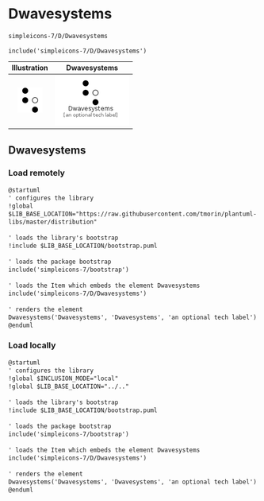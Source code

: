 # Dwavesystems


```text
simpleicons-7/D/Dwavesystems
```

```text
include('simpleicons-7/D/Dwavesystems')
```



| Illustration | Dwavesystems |
| :---: | :---: |
| ![illustration for Illustration](../../simpleicons-7/D/Dwavesystems.png) | ![illustration for Dwavesystems](../../simpleicons-7/D/Dwavesystems.Local.png) |




## Dwavesystems

### Load remotely
```plantuml
@startuml
' configures the library
!global $LIB_BASE_LOCATION="https://raw.githubusercontent.com/tmorin/plantuml-libs/master/distribution"

' loads the library's bootstrap
!include $LIB_BASE_LOCATION/bootstrap.puml

' loads the package bootstrap
include('simpleicons-7/bootstrap')

' loads the Item which embeds the element Dwavesystems
include('simpleicons-7/D/Dwavesystems')

' renders the element
Dwavesystems('Dwavesystems', 'Dwavesystems', 'an optional tech label')
@enduml
```

### Load locally
```plantuml
@startuml
' configures the library
!global $INCLUSION_MODE="local"
!global $LIB_BASE_LOCATION="../.."

' loads the library's bootstrap
!include $LIB_BASE_LOCATION/bootstrap.puml

' loads the package bootstrap
include('simpleicons-7/bootstrap')

' loads the Item which embeds the element Dwavesystems
include('simpleicons-7/D/Dwavesystems')

' renders the element
Dwavesystems('Dwavesystems', 'Dwavesystems', 'an optional tech label')
@enduml
```


